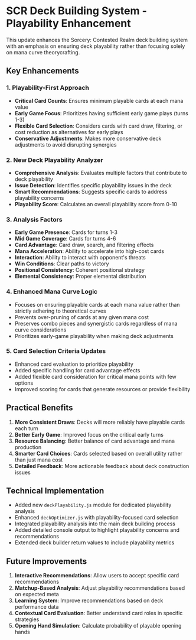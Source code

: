 # SCR Deck Building System - Playability Enhancement

This update enhances the Sorcery: Contested Realm deck building system with an emphasis on ensuring deck playability rather than focusing solely on mana curve theorycrafting.

## Key Enhancements

### 1. Playability-First Approach
- **Critical Card Counts**: Ensures minimum playable cards at each mana value
- **Early Game Focus**: Prioritizes having sufficient early game plays (turns 1-3)
- **Flexible Card Selection**: Considers cards with card draw, filtering, or cost reduction as alternatives for early plays
- **Conservative Adjustments**: Makes more conservative deck adjustments to avoid disrupting synergies

### 2. New Deck Playability Analyzer
- **Comprehensive Analysis**: Evaluates multiple factors that contribute to deck playability
- **Issue Detection**: Identifies specific playability issues in the deck
- **Smart Recommendations**: Suggests specific cards to address playability concerns
- **Playability Score**: Calculates an overall playability score from 0-10

### 3. Analysis Factors
- **Early Game Presence**: Cards for turns 1-3
- **Mid Game Coverage**: Cards for turns 4-6
- **Card Advantage**: Card draw, search, and filtering effects
- **Mana Acceleration**: Ability to accelerate into high-cost cards
- **Interaction**: Ability to interact with opponent's threats
- **Win Conditions**: Clear paths to victory
- **Positional Consistency**: Coherent positional strategy
- **Elemental Consistency**: Proper elemental distribution

### 4. Enhanced Mana Curve Logic
- Focuses on ensuring playable cards at each mana value rather than strictly adhering to theoretical curves
- Prevents over-pruning of cards at any given mana cost
- Preserves combo pieces and synergistic cards regardless of mana curve considerations
- Prioritizes early-game playability when making deck adjustments

### 5. Card Selection Criteria Updates
- Enhanced card evaluation to prioritize playability
- Added specific handling for card advantage effects
- Added flexible card consideration for critical mana points with few options
- Improved scoring for cards that generate resources or provide flexibility

## Practical Benefits

1. **More Consistent Draws**: Decks will more reliably have playable cards each turn
2. **Better Early Game**: Improved focus on the critical early turns
3. **Resource Balancing**: Better balance of card advantage and mana production
4. **Smarter Card Choices**: Cards selected based on overall utility rather than just mana cost
5. **Detailed Feedback**: More actionable feedback about deck construction issues

## Technical Implementation

- Added new `deckPlayability.js` module for dedicated playability analysis
- Enhanced `deckOptimizer.js` with playability-focused card selection
- Integrated playability analysis into the main deck building process
- Added detailed console output to highlight playability concerns and recommendations
- Extended deck builder return values to include playability metrics

## Future Improvements

1. **Interactive Recommendations**: Allow users to accept specific card recommendations
2. **Matchup-Based Analysis**: Adjust playability recommendations based on expected meta
3. **Learning System**: Improve recommendations based on deck performance data
4. **Contextual Card Evaluation**: Better understand card roles in specific strategies
5. **Opening Hand Simulation**: Calculate probability of playable opening hands
